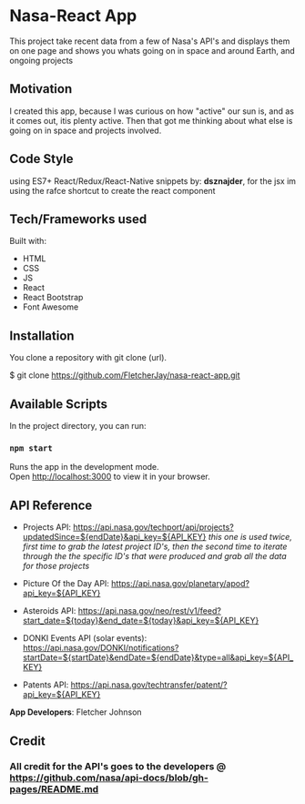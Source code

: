# Nasa-React App

This project take recent data from a few of Nasa's API's and displays them on one page and shows you whats going on in space and around Earth, and ongoing projects

## Motivation

I created this app, because I was curious on how "active" our sun is, and as it comes out, itis plenty active. Then that got me thinking about what else is going on in space and projects involved.

## Code Style

using ES7+ React/Redux/React-Native snippets  by: **dsznajder**,
for the jsx im using the rafce shortcut to create the react component

## Tech/Frameworks used

Built with:
* HTML
* CSS
* JS
* React
* React Bootstrap
* Font Awesome

## Installation

You clone a repository with git clone (url).

$ git clone https://github.com/FletcherJay/nasa-react-app.git

## Available Scripts

In the project directory, you can run:

### `npm start`

Runs the app in the development mode.\
Open [http://localhost:3000](http://localhost:3000) to view it in your browser.

## API Reference

* Projects API: https://api.nasa.gov/techport/api/projects?updatedSince=${endDate}&api_key=${API_KEY} 
*this one is used twice, first time to grab the latest project ID's, then the second time to iterate through the the specific ID's that were produced and grab all the data for those projects*

* Picture Of the Day API: https://api.nasa.gov/planetary/apod?api_key=${API_KEY} 

* Asteroids API: https://api.nasa.gov/neo/rest/v1/feed?start_date=${today}&end_date=${today}&api_key=${API_KEY} 

* DONKI Events API (solar events): https://api.nasa.gov/DONKI/notifications?startDate=${startDate}&endDate=${endDate}&type=all&api_key=${API_KEY}

* Patents API: https://api.nasa.gov/techtransfer/patent/?api_key=${API_KEY}

**App Developers**: Fletcher Johnson

## Credit

### All credit for the API's goes to the developers @ https://github.com/nasa/api-docs/blob/gh-pages/README.md